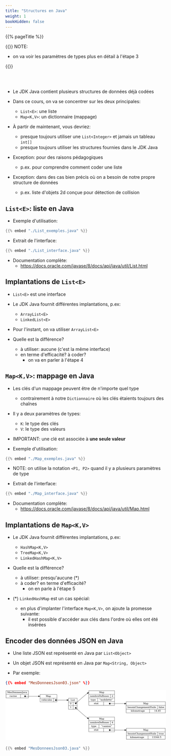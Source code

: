```yaml
---
title: "Structures en Java"
weight: 1
bookHidden: false
---
```


{{% pageTitle %}}

{{<excerpt class="note" >}}
NOTE: 

* on va voir les paramètres de types plus en détail à l'étape 3

{{</excerpt>}}

<br>
<br>



* Le JDK Java contient plusieurs structures de données déjà codées

* Dans ce cours, on va se concentrer sur les deux principales:
    * `List<E>`: une liste
    * `Map<K,V>`: un dictionnaire (mappage)

* À partir de maintenant, vous devriez:
    * presque toujours utiliser une `List<Integer>` et jamais un tableau `int[]`
    * presque toujours utiliser les structures fournies dans le JDK Java

* Exception: pour des raisons pédagogiques
    * p.ex. pour comprendre comment coder une liste

* Exception: dans des cas bien précis où on a besoin de notre propre structure de données
    * p.ex. liste d'objets 2d conçue pour détection de collision

## `List<E>`: liste en Java


* Exemple d'utilisation:

```java
{{% embed "./List_exemples.java" %}}
```

* Extrait de l'interface:

```java
{{% embed "./List_interface.java" %}}
```

* Documentation complète: 
    * <a target="_blank" href="https://docs.oracle.com/javase/8/docs/api/java/util/List.html">https://docs.oracle.com/javase/8/docs/api/java/util/List.html</a>

## Implantations de `List<E>`



* `List<E>` est une interface

* Le JDK Java fournit différentes implantations, p.ex:
    * `ArrayList<E>`
    * `LinkedList<E>`

* Pour l'instant, on va utiliser `ArrayList<E>`

* Quelle est la différence?
    * à utiliser: aucune (c'est la même interface)
    * en terme d'efficacité? à coder?
        * on va en parler à l'étape 4

## `Map<K,V>`: mappage en Java


* Les clés d'un mappage peuvent être de n'importe quel type
    * contrairement à notre `Dictionnaire` où les clés étaients toujours des chaînes

* Il y a deux paramètres de types:
    * `K`: le type des clés
    * `V`: le type des valeurs

* IMPORTANT: une clé est associée à **une seule valeur**

* Exemple d'utilisation:

```java
{{% embed "./Map_exemples.java" %}}
```
* NOTE: on utilise la notation `<P1, P2>` quand il y a plusieurs paramètres de type


* Extrait de l'interface:

```java
{{% embed "./Map_interface.java" %}}
```

* Documentation complète: 
    * <a href="https://docs.oracle.com/javase/8/docs/api/java/util/Map.html" target="_blank">https://docs.oracle.com/javase/8/docs/api/java/util/Map.html</a>

## Implantations de `Map<K,V>`



* Le JDK Java fournit différentes implantations, p.ex:
    * `HashMap<K,V>`
    * `TreeMap<K,V>`
    * `LinkedHashMap<K,V>`

* Quelle est la différence?
    * à utiliser: presqu'aucune (*)
    * à coder? en terme d'efficacité?
        * on en parle à l'étape 5

* (*) `LinkedHashMap` est un cas spécial:
    * en plus d'implanter l'interface `Map<K,V>`, on ajoute la promesse suivante:
        * il est possible d'accéder aux clés dans l'ordre où elles ont été insérées


## Encoder des données JSON en Java


* Une liste JSON est représenté en Java par `List<Object>`

* Un objet JSON est représenté en Java par `Map<String, Object>`

* Par exemple:

```json
{{% embed "MesDonneesJson03.json" %}}
```

<img src="./MesDonneesJson03.png"/>

```java
{{% embed "MesDonneesJson03.java" %}}
```




